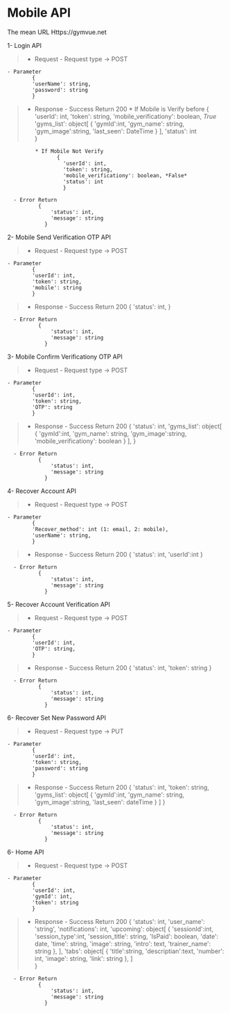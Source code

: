 # Mobile API

The mean URL Https://gymvue.net

1- Login API 

>   - Request
    - Request type -> POST

    - Parameter 
            {
            'userName': string,
            'password': string
            }

>   - Response
      - Success Return 200
           * If Mobile is Verify before
                    {
                      'userId': int,
                      'token': string,
                      'mobile_verificationy': boolean, *True*
                      'gyms_list': object[
                                    {
                                    'gymId':int,
                                    'gym_name': string,
                                    'gym_image':string,
                                    'last_seen': DateTime
                                    }
                                  ],
                      'status': int            
                      }

             * If Mobile Not Verify
                    {
                      'userId': int,
                      'token': string,
                      'mobile_verificationy': boolean, *False*
                      'status': int            
                      }

      - Error Return 
              {
                  'status': int,
                  'message': string
                }

2- Mobile Send Verification OTP API 

>   - Request
    - Request type -> POST

    - Parameter 
            {
            'userId': int,
            'token': string,
            'mobile': string
            }

>   - Response
      - Success Return 200
                    {
                      'status': int,
                    }
      
      - Error Return 
              {
                  'status': int,
                  'message': string
                } 

3- Mobile Confirm Verificationy OTP  API 

>   - Request
    - Request type -> POST

    - Parameter 
            {
            'userId': int,
            'token': string,
            'OTP': string
            }

>   - Response
      - Success Return 200
                    {
                      'status': int,
                      'gyms_list': object[
                                    {
                                    'gymId':int,
                                    'gym_name': string,
                                    'gym_image':string,
                                    'mobile_verificationy': boolean
                                    }
                                  ],
                    }
      
      - Error Return 
              {
                  'status': int,
                  'message': string
                }   

4- Recover Account API 

>   - Request
    - Request type -> POST

    - Parameter 
            {
            'Recover_method': int (1: email, 2: mobile),
            'userName': string,
            }

>   - Response
      - Success Return 200
                    {
                      'status': int,
                      'userId':int
                    }
      
      - Error Return 
              {
                  'status': int,
                  'message': string
                }

5- Recover Account Verification API 

>   - Request
    - Request type -> POST

    - Parameter 
            {
            'userId': int,
            'OTP': string,
            }

>   - Response
      - Success Return 200
                    {
                      'status': int,
                      'token': string
                    }
      
      - Error Return 
              {
                  'status': int,
                  'message': string
                } 

6- Recover Set New Password API 

>   - Request
    - Request type -> PUT

    - Parameter 
            {
            'userId': int,
            'token': string,
            'password': string
            }

>   - Response
      - Success Return 200
                    {
                      'status': int,
                      'token': string,
                      'gyms_list': object[
                                    {
                                    'gymId':int,
                                    'gym_name': string,
                                    'gym_image':string,
                                    'last_seen': dateTime
                                    }
                                  ]
                    }
      
      - Error Return 
              {
                  'status': int,
                  'message': string
                }  

6- Home API 

>   - Request
    - Request type -> POST

    - Parameter 
            {
            'userId': int,
            'gymId': int,
            'token': string
            }

>   - Response
      - Success Return 200
                    {
                      'status': int,
                      'user_name': 'string',
                      'notifications': int,
                      'upcoming': object[
                                      {
                                      'sessionId':int,
                                      'session_type':int,
                                      'session_title': string,
                                      'IsPaid': boolean,
                                      'date': date,
                                      'time': string,
                                      'image': string,
                                      'intro': text,
                                      'trainer_name': string
                                      },
                                    ],
                      'tabs': object[
                                      {
                                      'title':string,
                                      'descriptian':text,
                                      'number': int,
                                      'image': string,
                                      'link': string
                                      },
                                  ]            
                    }
      
      - Error Return 
              {
                  'status': int,
                  'message': string
                }                                                                              